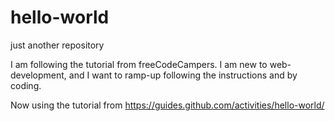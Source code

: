 # hello-world
just another repository

I am following the tutorial from freeCodeCampers.
I am new to web-development, and I want to ramp-up following the instructions and by coding.

Now using the tutorial from https://guides.github.com/activities/hello-world/
